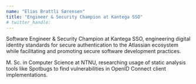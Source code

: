 ```yaml
---
name: "Elias Brattli Sørensen"
title: "Engineer & Security Champion at Kantega SSO"
# twitter_handle: 
---
```

Software Engineer & Security Champion at Kantega SSO, engineering digital identity standards for secure authentication to the Atlassian ecosystem while facilitating and promoting secure software development practices.

M. Sc. in Computer Science at NTNU, researching usage of static analysis tools like Spotbugs to find vulnerabilities in OpenID Connect client implementations.
